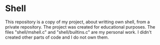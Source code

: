 # Shell

This repository is a copy of my project, about writting own shell, from a private repository. 
The project was created for educational purposes. The files "shell/mshell.c" and "shell/builtins.c" are my personal work.
I didn't created other parts of code and I do not own them.
